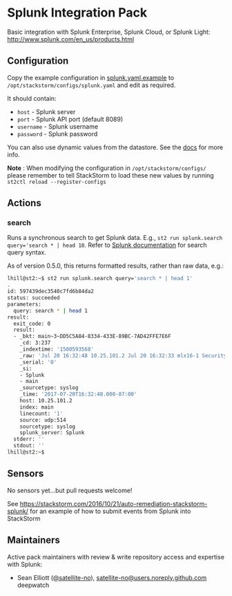 # Splunk Integration Pack

Basic integration with Splunk Enterprise, Splunk Cloud, or Splunk Light: http://www.splunk.com/en_us/products.html

## Configuration

Copy the example configuration in [splunk.yaml.example](./splunk.yaml.example)
to `/opt/stackstorm/configs/splunk.yaml` and edit as required.

It should contain:

* ``host`` - Splunk server
* ``port`` - Splunk API port (default 8089)
* ``username`` - Splunk username
* ``password`` - Splunk password

You can also use dynamic values from the datastore. See the
[docs](https://docs.stackstorm.com/reference/pack_configs.html) for more info.

**Note** : When modifying the configuration in `/opt/stackstorm/configs/` please
           remember to tell StackStorm to load these new values by running
           `st2ctl reload --register-configs`

## Actions

### search

Runs a synchronous search to get Splunk data. E.g., `st2 run splunk.search query='search * | head 10`. Refer to [Splunk documentation](http://docs.splunk.com/Documentation/Splunk/5.0/Search/Aboutthesearchlanguage) for search query syntax.

As of version 0.5.0, this returns formatted results, rather than raw data, e.g.:

```bash
lhill@st2:~$ st2 run splunk.search query='search * | head 1'
.
id: 597439dec3540c7fd6b84da2
status: succeeded
parameters:
  query: search * | head 1
result:
  exit_code: 0
  result:
  - _bkt: main~3~DD5C5A84-8334-433E-89BC-7AD42FFE7E6F
    _cd: 3:237
    _indextime: '1500593568'
    _raw: 'Jul 20 16:32:48 10.25.101.2 Jul 20 16:32:33 mlx16-1 Security: ssh terminated by lhill from src IP 10.125.101.160 from USER EXEC mode using RSA as Server Host Key. Reason Code: 11, Description:disconnected by user. '
    _serial: '0'
    _si:
    - Splunk
    - main
    _sourcetype: syslog
    _time: '2017-07-20T16:32:48.000-07:00'
    host: 10.25.101.2
    index: main
    linecount: '1'
    source: udp:514
    sourcetype: syslog
    splunk_server: Splunk
  stderr: ''
  stdout: ''
lhill@st2:~$
```

## Sensors

No sensors yet...but pull requests welcome!

See https://stackstorm.com/2016/10/21/auto-remediation-stackstorm-splunk/ for an example of how to submit events from Splunk
into StackStorm

## Maintainers

Active pack maintainers with review & write repository access and expertise with Splunk:

* Sean Elliott ([@satellite-no](https://github.com/satellite-no)), <satellite-no@users.noreply.github.com> deepwatch
